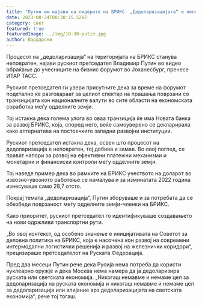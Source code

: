```yaml
---
title: "Путин им најави на лидерите на БРИКС: „Дедоларизацијата“ е неповратна"
date: 2023-08-24T08:30:15.528Z
category: свет
featured: true
featuredImage: ../img/10-30-putin.jpg
author: Вардарски
---
```

Процесот на „дедоларизација“ на територијата на БРИКС станува неповратен, најави рускиот претседател Владимир Путин во видео обраќање до учесниците на бизнис форумот во Јоханесбург, пренесе ИТАР ТАСС.

Рускиот претседател ги увери присутните дека за време на форумот подетално ќе разговараат за целиот спектар на прашања поврзани со транзицијата кон националните валути во сите области на економската соработка меѓу одделните земји.

Тој истакна дека голема улога во оваа транзиција ќе има Новата банка за развој БРИКС, која, според него, веќе самоуверено се декларирала како алтернатива на постоечките западни развојни институции.

Рускиот претседател истакна дека, освен што процесот на дедоларизација е неповратен, тој добива и замав. Во овој поглед, се прават напори за развој на ефективни платежни механизми и монетарни и финансиски контроли меѓу одделните земји.

Тој наведе пример дека во рамките на БРИКС учеството на доларот во извозно-увозното работење се намалува и за изминатата 2022 година изнесуваше само 28,7 отсто.

Покрај темата „дедоларизација“, Путин зборуваше и за потребата да се обезбеди поврзаност меѓу одделните земји-членки на БРИКС.

Како приоритет, рускиот претседател го идентификуваше создавањето на нови одржливи транспортни рути.

„Во овој контекст, од особено значење е иницијативата на Советот за деловна политика на БРИКС, која е насочена кон развој на современи интермодални логистички решенија и развој на железнички коридори“, прецизираше претседателот на Руската Федерација.

Пред два месеци Путин рече дека Русија нема потреба да користи нуклеарно оружје и дека Москва нема намера да ја дедоларизира руската или светската економија. „Никогаш немавме и немаме цел за дедоларизација на руската економија и никогаш немавме и немаме цел за дедоларизација или влијание врз дедоларизацијата на светската економија“, рече тој тогаш.